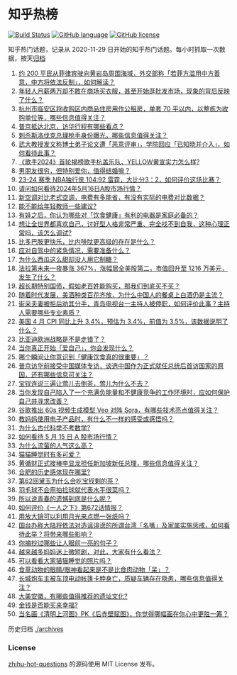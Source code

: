 # 知乎热榜
[![Build Status](https://github.com/ToWeLong/zhihu-hot-questions/workflows/CI/badge.svg)](https://github.com/ToWeLong/zhihu-hot-questions/actions)
[![GitHub language](https://img.shields.io/badge/language-golang-orange.svg)](https://golang.org/)
[![GitHub license](https://img.shields.io/github/license/ToWeLong/zhihu-hot-questions)](https://github.com/ToWeLong/zhihu-hot-questions/blob/main/LICENSE)

知乎热门话题，记录从 2020-11-29 日开始的知乎热门话题。每小时抓取一次数据，按天[归档](./archives)

<!-- BEGIN -->

1. [约 200 平民从菲律宾驶向黄岩岛周围海域，外交部称「若菲方滥用中方善意，中方将依法反制」，如何解读？](https://www.zhihu.com/question/656081496)
1. [年轻人月薪两万却不敢在商场买衣服，甚至开始逛批发市场，现象的背后反映了什么？](https://www.zhihu.com/question/656062520)
1. [杭州市临安区将收购区内商品住房用作公租房，单套 70 平以内，以整栋为收购单位等，哪些信息值得关注？](https://www.zhihu.com/question/656111533)
1. [普京抵达北京，访华行程有哪些看点？](https://www.zhihu.com/question/656166671)
1. [刺杀斯洛伐克总理枪手身份曝光，哪些信息值得关注？](https://www.zhihu.com/question/656165123)
1. [武大教授发文称博士弟子论文遭「恶意评审」，学院回应「已知晓并介入」，如何看待此事？](https://www.zhihu.com/question/655883116)
1. [《歌手2024》首轮揭榜歌手杭盖乐队、YELLOW黄宣实力怎么样?](https://www.zhihu.com/question/656055618)
1. [男朋友很穷，但特别爱你，值得结婚嘛？](https://www.zhihu.com/question/655959013)
1. [23-24 赛季 NBA独行侠 104:92 雷霆，大比分3：2，如何评价这场比赛？](https://www.zhihu.com/question/656168525)
1. [请问如何看待2024年5月16日A股市场行情？](https://www.zhihu.com/question/655915602)
1. [新空调对比老式空调，电费有多能省，有没有实际的电费对比数据？](https://www.zhihu.com/question/656168679)
1. [能不能给年轻教师一些建议?](https://www.zhihu.com/question/655571141)
1. [有娃之后，你认为哪些对「饮食健康」有利的电器是家庭必备的？](https://www.zhihu.com/question/654470316)
1. [想让全世界都喜欢自己，讨好型人格非常严重、完全找不到自我，这种心理正常吗，该怎么调试?](https://www.zhihu.com/question/655957742)
1. [比多巴胺更快乐，比内啡肽更高级的存在是什么？](https://www.zhihu.com/question/656168862)
1. [应对自驾中的紧急情况，需要准备什么？](https://www.zhihu.com/question/655552918)
1. [为什么西瓜这么甜却没人用它制糖？](https://www.zhihu.com/question/31939257)
1. [法拉第未来一夜暴涨 367%，涨幅居全美股第二，市值回升至 1216 万美元，发生了什么？](https://www.zhihu.com/question/656080832)
1. [超长期特别国债，假如老百姓能购买，那我们到底买不买？](https://www.zhihu.com/question/655908948)
1. [随着时代发展，美酒种类百花齐放，为什么中国人的餐桌上白酒仍是主流？](https://www.zhihu.com/question/655355824)
1. [街采夫妻被拒后劝其分手，青岛电视台一主持人被停职，如何评价此事？主持人需要哪些专业素质？](https://www.zhihu.com/question/655969246)
1. [美国 4 月 CPI 同比上升 3.4%，预估为 3.4%，前值为 3.5%，该数据说明了什么？](https://www.zhihu.com/question/656111517)
1. [比亚迪欧洲战略是不是走错了？](https://www.zhihu.com/question/609718766)
1. [当你真正开始「爱自己」，你会发现什么？](https://www.zhihu.com/question/655870904)
1. [哪个瞬间让你意识到「健康饮食真的很重要」？](https://www.zhihu.com/question/653432333)
1. [普京访华前接受中国媒体专访，谈选中国作为正式就任总统后首访国家的原因，还有哪些信息可关注？](https://www.zhihu.com/question/656052555)
1. [宝钗连说三遍让莺儿去倒茶，莺儿为什么不去？](https://www.zhihu.com/question/653394084)
1. [当你发现自己陷入了一个充满负能量和不健康竞争的工作环境时，应如何保护自己并寻求改善？](https://www.zhihu.com/question/652733365)
1. [谷歌推出 60s 视频生成模型 Veo 对阵 Sora，有哪些技术亮点值得关注？](https://www.zhihu.com/question/656043960)
1. [教妈妈使用电子产品时，有什么不一样的感受或感悟吗？](https://www.zhihu.com/question/655770823)
1. [为什么古代科举不考数学?](https://www.zhihu.com/question/654262073)
1. [如何看待 5 月 15 日 A 股市场行情？](https://www.zhihu.com/question/656050896)
1. [为什么流萤的人气这么高？](https://www.zhihu.com/question/652752077)
1. [猫猫睡觉时有多可爱？](https://www.zhihu.com/question/652692115)
1. [黄循财正式接棒李显龙担任新加坡新任总理，哪些信息值得关注？](https://www.zhihu.com/question/656106789)
1. [合肥的历史感体现在哪里?](https://www.zhihu.com/question/656015769)
1. [第62回黛玉为什么会吃宝钗剩的茶？](https://www.zhihu.com/question/40869083)
1. [羽毛球不会用拍捡球就代表水平很菜吗？](https://www.zhihu.com/question/423808394)
1. [所以说青春的遗憾到底是什么呢？](https://www.zhihu.com/question/648902248)
1. [如何评价《一人之下》第672话情报？](https://www.zhihu.com/question/656082927)
1. [用放大镜可以利用月光来点燃一张纸吗？](https://www.zhihu.com/question/655968995)
1. [国台办称大陆将依法对造谣诽谤的所谓台湾「名嘴」及家属实施惩戒，如何看待此举？将带来哪些影响？](https://www.zhihu.com/question/656061090)
1. [你摘抄过哪些让人眼前一亮的句子？](https://www.zhihu.com/question/656042110)
1. [越来越多妈妈迷上微短剧，对此，大家有什么看法？](https://www.zhihu.com/question/655812127)
1. [可以看看大家猫猫睡觉的照片吗？](https://www.zhihu.com/question/655975133)
1. [食草动物的眼睛/眼神看起来是不是比食肉动物「呆」？](https://www.zhihu.com/question/288003004)
1. [长城炮车主被车顶电动帐篷卡脖身亡，质疑车辆存在隐患，哪些信息值得关注？](https://www.zhihu.com/question/656055443)
1. [大美安徽，有哪些值得推荐的遗址文化?](https://www.zhihu.com/question/656014867)
1. [金钱是否能买来幸福?](https://www.zhihu.com/question/654294336)
1. [当名画《清明上河图》PK《后赤壁赋图》，你觉得哪幅画在你心中更胜一筹？](https://www.zhihu.com/question/656086866)

<!-- END -->

历史归档 [./archives](./archives)


### License
[zhihu-hot-questions](https://github.com/towelong/zhihu-hot-questions) 的源码使用 MIT License 发布。